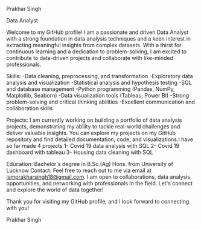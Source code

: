 Prakhar Singh

Data Analyst

Welcome to my GitHub profile! I am a passionate and driven Data Analyst with a strong foundation in data analysis techniques and a keen interest in extracting meaningful insights from complex datasets. With a thirst for continuous learning and a dedication to problem-solving, I am excited to contribute to data-driven projects and collaborate with like-minded professionals.

Skills:
-Data cleaning, preprocessing, and transformation
-Exploratory data analysis and visualization
-Statistical analysis and hypothesis testing
-SQL and database management
-Python programming (Pandas, NumPy, Matplotlib, Seaborn)
-Data visualization tools (Tableau, Power BI)
-Strong problem-solving and critical thinking abilities
-Excellent communication and collaboration skills

Projects:
I am currently working on building a portfolio of data analysis projects, demonstrating my ability to tackle real-world challenges and deliver valuable insights. You can explore my projects on my GitHub repository and find detailed documentation, code, and visualizations.I have so far made 4 projects
1- Covid 19 data analysis with SQL
2- Covid 19 dashboard with tableau
3- Housing data cleaning with SQL

Education:
Bachelor's degree in B.Sc.(Ag) Hons. from University of Lucknow
Contact:
Feel free to reach out to me via email at iamprakharsingh18@gmail.com. I am open to collaborations, data analysis opportunities, and networking with professionals in the field. Let's connect and explore the world of data together!

Thank you for visiting my GitHub profile, and I look forward to connecting with you!

Prakhar Singh
